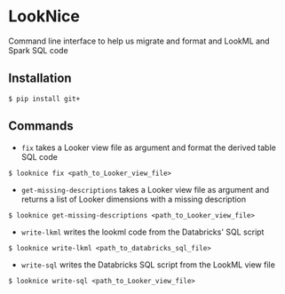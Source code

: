 # LookNice
Command line interface to help us migrate and format and LookML and Spark SQL code

## Installation
```$ pip install git+```

## Commands
- `fix` takes a Looker view file as argument and format the derived table SQL code
```
$ looknice fix <path_to_Looker_view_file>
```

- `get-missing-descriptions` takes a Looker view file as argument and returns a list of Looker dimensions with a missing description
```
$ looknice get-missing-descriptions <path_to_Looker_view_file>
```

- `write-lkml` writes the lookml code from the Databricks' SQL script
```
$ looknice write-lkml <path_to_databricks_sql_file>
```

- `write-sql` writes the Databricks SQL script from the LookML view file
```
$ looknice write-sql <path_to_Looker_view_file>
```


